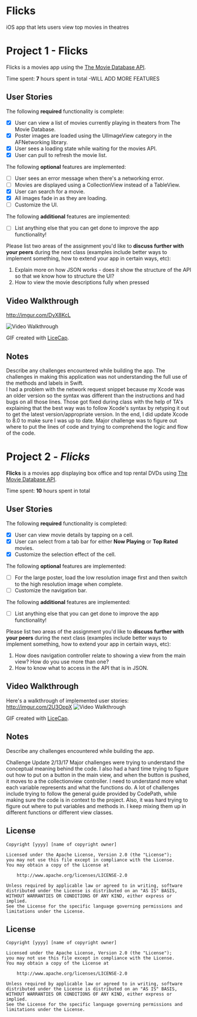 # Flicks
iOS app that lets users view top movies in theatres

# Project 1 - Flicks

Flicks is a movies app using the [The Movie Database API](http://docs.themoviedb.apiary.io/#).

Time spent: **7** hours spent in total
-WILL ADD MORE FEATURES

## User Stories

The following **required** functionality is complete:

- [x] User can view a list of movies currently playing in theaters from The Movie Database.
- [x] Poster images are loaded using the UIImageView category in the AFNetworking library.
- [x] User sees a loading state while waiting for the movies API.
- [x] User can pull to refresh the movie list.

The following **optional** features are implemented:

- [ ] User sees an error message when there's a networking error.
- [ ] Movies are displayed using a CollectionView instead of a TableView.
- [x] User can search for a movie.
- [x] All images fade in as they are loading.
- [ ] Customize the UI.

The following **additional** features are implemented:

- [ ] List anything else that you can get done to improve the app functionality!

Please list two areas of the assignment you'd like to **discuss further with your peers** during the next class (examples include better ways to implement something, how to extend your app in certain ways, etc):

1. Explain more on how JSON works - does it show the structure of the API so that we know how to structure the UI? 
2. How to view the movie descriptions fully when pressed

## Video Walkthrough 
http://imgur.com/DyX8KcL

<img src='http://imgur.com/DyX8KcL.gif' title='Video Walkthrough' width='' alt='Video Walkthrough' />

GIF created with [LiceCap](http://www.cockos.com/licecap/).

## Notes

Describe any challenges encountered while building the app.
The challenges in making this application was not understanding the full use of the methods and labels in Swift.  
I had a problem with the network request snippet because my Xcode was an older version so the syntax was different than 
the instructions and had bugs on all those lines.  Those got fixed during class with the help of TA's explaining
that the best way was to follow Xcode's syntax by retyping it out to get the latest version/appropriate version.
In the end, I did update Xcode to 8.0 to make sure I was up to date.  Major challenge was to figure out where to put
the lines of code and trying to comprehend the logic and flow of the code.

# Project 2 - *Flicks*

**Flicks** is a movies app displaying box office and top rental DVDs using [The Movie Database API](http://docs.themoviedb.apiary.io/#).

Time spent: **10** hours spent in total

## User Stories

The following **required** functionality is completed:

- [x] User can view movie details by tapping on a cell.
- [x] User can select from a tab bar for either **Now Playing** or **Top Rated** movies.
- [x] Customize the selection effect of the cell.

The following **optional** features are implemented:

- [ ] For the large poster, load the low resolution image first and then switch to the high resolution image when complete.
- [ ] Customize the navigation bar.

The following **additional** features are implemented:

- [ ] List anything else that you can get done to improve the app functionality!

Please list two areas of the assignment you'd like to **discuss further with your peers** during the next class (examples include better ways to implement something, how to extend your app in certain ways, etc):

1. How does navigation controller relate to showing a view from the main view? How do you use more than one?
2. How to know what to access in the API that is in JSON.

## Video Walkthrough 

Here's a walkthrough of implemented user stories:
http://imgur.com/2U3OppX
<img src='http://i.imgur.com/2U3OppX.gif' title='Video Walkthrough' width='' alt='Video Walkthrough' />

GIF created with [LiceCap](http://www.cockos.com/licecap/).

## Notes

Describe any challenges encountered while building the app.

Challenge Update 2/13/17
Major challenges were trying to understand the conceptual meaning behind the code. I also had a hard time trying to figure out how to put on a button in the main view, and when the button is pushed, it moves to a the collectionview controller. I need to understand more what each variable represents and what the functions do.  A lot of challenges include trying to follow the general guide provided by CodePath, while making sure the code is in context to the project.  Also, it was hard trying to figure out where to put variables and methods in.  I keep mixing them up in different functions or different view classes.

## License

    Copyright [yyyy] [name of copyright owner]

    Licensed under the Apache License, Version 2.0 (the "License");
    you may not use this file except in compliance with the License.
    You may obtain a copy of the License at

        http://www.apache.org/licenses/LICENSE-2.0

    Unless required by applicable law or agreed to in writing, software
    distributed under the License is distributed on an "AS IS" BASIS,
    WITHOUT WARRANTIES OR CONDITIONS OF ANY KIND, either express or implied.
    See the License for the specific language governing permissions and
    limitations under the License.
## License

    Copyright [yyyy] [name of copyright owner]

    Licensed under the Apache License, Version 2.0 (the "License");
    you may not use this file except in compliance with the License.
    You may obtain a copy of the License at

        http://www.apache.org/licenses/LICENSE-2.0

    Unless required by applicable law or agreed to in writing, software
    distributed under the License is distributed on an "AS IS" BASIS,
    WITHOUT WARRANTIES OR CONDITIONS OF ANY KIND, either express or implied.
    See the License for the specific language governing permissions and
    limitations under the License.
